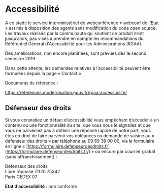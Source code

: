# Accessibilité

A ce stade le service interministériel de webconférence « webconf de l’Etat » est mis à disposition des agents sans modification du code open source.  Les travaux réalisés par la communauté qui soutient ce produit n’ont jusqu’alors, pas visés à prendre en compte les recommandations du Référentiel Général d'Accessibilité pour les Administrations (RGAA).

Des améliorations, non encore planifiées, sont prévues dès le second semestre 2019.

Dans cette attente, les demandes relatives à l’accessibilité peuvent être formulées depuis la page « Contact ».

Documents de référence :

https://references.modernisation.gouv.fr/rgaa-accessibilite/

## Défenseur des droits

Si vous constatiez un défaut d’accessibilité vous empêchant d’accéder à un contenu ou une fonctionnalité du site, que vous nous le signaliez et que vous ne parveniez pas à obtenir une réponse rapide de notre part, vous êtes en droit de faire parvenir vos doléances ou demande de saisine au « défenseur des droits » par téléphone au 09 69 39 00 00, via le formulaire en ligne « [https://formulaire.defenseurdesdroits.fr](https://formulaire.defenseurdesdroits.fr/) » ou encore par courrier gratuit (sans affranchissement) :

Défenseur des droits  
Libre réponse 71120 75342  
Paris CEDEX 07

**Etat d’accessibilité** : non conforme